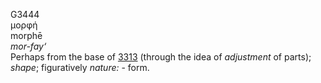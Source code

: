 <body>
  <p>G3444<br>  μορφή  <br> morphē  <br><i>mor-fay‘ </i><br>Perhaps from the base of <a href="g3313.htm">3313</a> (through the idea of <i>adjustment</i> of parts); <i>shape</i>; figuratively <i>nature:</i> - form.<br></p>
 </body>
